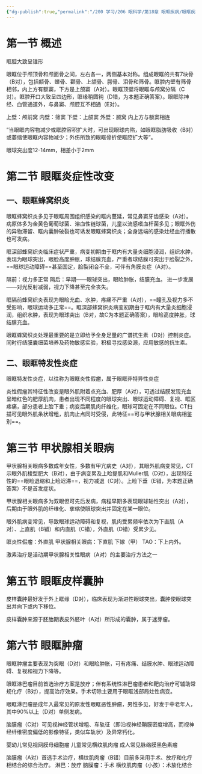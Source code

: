 ```yaml
---
{"dg-publish":true,"permalink":"/200 学习/206 眼科学/第18章 眼眶疾病/眼眶疾病/","title":"眼眶疾病","created":"2024-11-01T12:43:12.129+08:00","updated":"2024-11-01T13:01:45.112+08:00"}
---
```


# 第一节 概述
眶腔大致呈锥形

眼眶位于颅顶骨和颅面骨之间，左右各一，两侧基本对称。组成眼眶的共有7块骨（B对），包括额骨、蝶骨、颧骨、上颌骨、腭骨、泪骨和筛骨。眶腔内壁有筛骨相邻，内上方有额窦，下方是上颌窦（A对）。眼眶顶壁将眼眶与颅窝分隔（C对）。眶腔开口大致呈四边形，眶缘稍圆钝（D错，为本题正确答案）。眼眶除神经、血管通道外，与鼻窦、颅腔互不相通（E对）。

上壁：颅前窝
内壁：筛窦
下壁：上颌窦
外壁：颞窝
内上方与额窦相连

“当眼眶内容物减少或眶腔容积扩大时，可出现眼球内陷，如眼眶脂肪吸收（B对）或萎缩使眼眶内容物减少；外伤所致的眼眶骨折使眶腔扩大等”。

眼球突出度12-14mm，相差小于2mm
# 第二节 眼眶炎症性改变
## 一、眼眶蜂窝织炎

眼眶蜂窝织炎多见于眼眶周围组织感染的眶内蔓延，常见鼻窦牙齿感染（A对）。病原体多为金黄色葡萄球菌、溶血性链球菌，儿童以流感嗜血杆菌多见；眼眶外伤的异物滞留、眶内囊肿破裂也可诱发眼眶蜂窝织炎；全身远端的感染灶经血行播散也可发病。

眶深部蜂窝织炎临床症状严重，病变初期由于眶内有大量炎细胞浸润，组织水肿，表现为眼球突出，眼脸高度肿胀，球结膜充血，严重者球结膜可突出于脸裂之外，==眼球运动障碍==甚至固定，脸裂闭合不全，可伴有角膜炎症（A对）。

隔前：视力多正常
隔后：早期——眼球突出，眼睑肿胀，结膜充血。
 进一步发展——对光反射减弱，视力下降甚至完全丧失。

眶隔前蜂窝织炎表现为眼睑充血、水肿，疼痛不严重（A对），==瞳孔及视力多不受影响，眼球运动多正常==。眶深部蜂窝织炎病变初期由于眶内有大量炎细胞浸润，组织水肿，表现为眼球突出（B对，故C为本题正确答案），眼睑高度肿胀，球结膜充血。

眼眶蜂窝织炎处理最重要的是立即给予全身足量的广谱抗生素（D对）控制炎症。同时行结膜囊细菌培养及药物敏感实验，积极寻找感染源，应用敏感的抗生素。
## 二、眼眶特发性炎症
眼眶特发性炎症，以往称为眼眶炎性假瘤，属于眼眶非特异性炎症


炎性假瘤其特征性改变是眼外肌附着点充血、肥厚（A对），可透过结膜发现充血呈暗红色的肥厚肌肉，患者出现不同程度的眼球突出、眼球运动障碍、复视、眶区疼痛，部分患者上脸下垂；病变后期肌肉纤维化，眼球可固定在不同眼位。CT扫描可见眼外肌条状增粗，肌肉止点同时受侵，此特征==可与甲状腺相关眼病相鉴别==。
# 第三节 甲状腺相关眼病
甲状腺相关眼病多数成年女性，多数有甲亢病史（A对），其眼外肌病变常见，CT示眼外肌梭型肥大（B对），由于病变累及上睑提肌和Muller肌（D对），出现特征性的==眼睑退缩和上睑迟滞==，视力减退（C对）。上睑下垂（E错，为本题正确答案）不是首发症状。

甲状腺相关眼病多为双眼但可先后发病，病程早期多表现眼球轴性突出（A对），后期由于眼外肌的纤维化、挛缩使眼球突出并固定在某一眼位。

眼外肌病变常见，导致眼球运动障碍和复视，肌肉受累频率依次为下直肌（A对）、上直肌（B错）和内直肌（C错），外直肌（D错）受累少见。

眶炎性假瘤：外直肌
甲状腺相关眼病：下直肌
下嫁（甲）
TAO：下上内外。

激素治疗是活动期甲状腺相关性眼病（A对）的主要治疗方法之一
# 第五节 眼眶皮样囊肿
皮样囊肿最好发于外上眶缘（D对），临床表现为渐进性眼球突出，囊肿使眼球突出并向下或内下移位。

皮样囊肿来源于胚胎期表皮外胚叶（A对）所形成的囊肿，属于迷芽瘤。
# 第六节 眼眶肿瘤

眼眶肿瘤主要表现为突眼（D对）和眼睑肿胀，可有疼痛、结膜水肿、眼球运动障碍、复视和视力下降等。

眼眶淋巴瘤目前首选治疗方案是放疗；伴有系统性淋巴瘤患者和靶向治疗可辅助常规化疗（B对），提高治疗效果。手术切除主要用于眼眶浅部局灶性病变。

眼眶淋巴瘤是成年入最常见的原发性眼眶恶性肿瘤，男性多见，好发于中老年人，其中90%以上（D对）单侧发病。


脑膜瘤（C对）可见视神经管状增粗、车轨征（即沿视神经鞘膜密度增高，而视神经纤维密度偏低的影像特征，类似车轨状）及异常钙化。


婴幼儿常见视网膜母细胞瘤
儿童常见横纹肌肉瘤
成人常见脉络膜黑色素瘤

脑膜瘤（A对）首选手术治疗，横纹肌肉瘤（B错）目前多采用手术、放疗和化疗相结合的综合治疗。
淋巴：放疗
脑膜瘤：手术
横纹肌肉瘤（小孩）：术放化结合